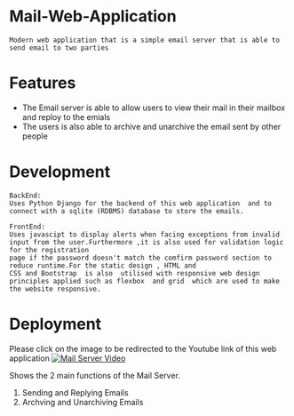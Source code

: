 # Mail-Web-Application

```
Modern web application that is a simple email server that is able to send email to two parties
```
# Features
- The Email server is able to allow users to view their mail in their mailbox and reploy to the emials
- The users is also able to archive and unarchive the email sent by other people
               
# Development
```
BackEnd:
Uses Python Django for the backend of this web application  and to connect with a sqlite (RDBMS) database to store the emails.

FrontEnd:
Uses javascipt to display alerts when facing exceptions from invalid input from the user.Furthermore ,it is also used for validation logic for the registration
page if the password doesn't match the comfirm password section to reduce runtime.For the static design , HTML and 
CSS and Bootstrap  is also  utilised with responsive web design principles applied such as flexbox  and grid  which are used to make the website responsive.
```


# Deployment
Please click on the image to be redirected to the Youtube link of this web application
[![Mail Server Video ](https://img.youtube.com/vi/RurqXAiLmqE/default.jpg)](https://youtu.be/RurqXAiLmqE)

Shows the 2 main functions of the Mail Server.
1. Sending and Replying Emails
2. Archving and Unarchiving Emails


